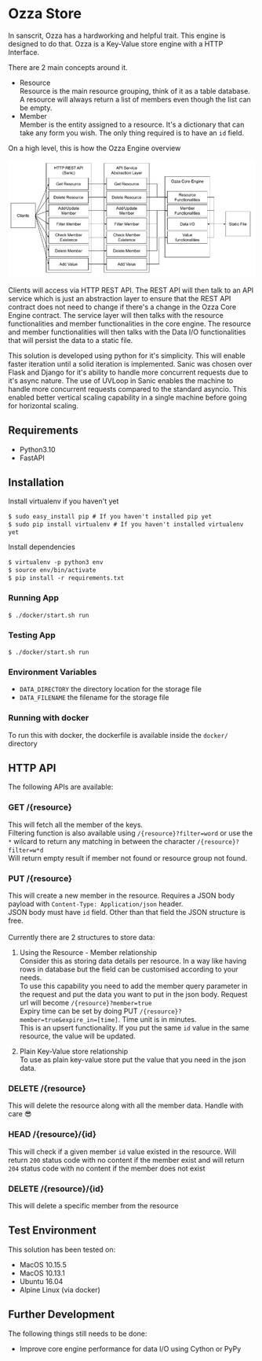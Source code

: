  # Ozza Store

In sanscrit, Ozza has a hardworking and helpful trait. This engine is designed to do that.
Ozza is a Key-Value store engine with a HTTP Interface.

There are 2 main concepts around it.

* Resource</br>Resource is the main resource grouping, think of it as a table database. A resource will always return a list of members even though the list can be empty.
* Member</br>Member is the entity assigned to a resource. It's a dictionary that can take any form you wish. The only thing required is to have an `id` field.

On a high level, this is how the Ozza Engine overview

![](ozza_design.jpg)

Clients will access via HTTP REST API. The REST API will then talk to an API service which is just an abstraction layer to ensure that the REST API contract does not need to change if there's a change in the Ozza Core Engine contract. The service layer will then talks with the resource functionalities and member functionalities in the core engine. The resource and member functionalities will then talks with the Data I/O functionalities that will persist the data to a static file.

This solution is developed using python for it's simplicity. This will enable faster iteration until a solid iteration is implemented. Sanic was chosen over Flask and Django for it's ability to handle more concurrent requests due to it's async nature. The use of UVLoop in Sanic enables the machine to handle more concurrent requests compared to the standard asyncio. This enabled better vertical scaling capability in a single machine before going for horizontal scaling.

## Requirements

* Python3.10
* FastAPI

## Installation

Install virtualenv if you haven't yet

```
$ sudo easy_install pip # If you haven't installed pip yet
$ sudo pip install virtualenv # If you haven't installed virtualenv yet
```

Install dependencies

```
$ virtualenv -p python3 env
$ source env/bin/activate
$ pip install -r requirements.txt
```

### Running App

```
$ ./docker/start.sh run
```

### Testing App

```
$ ./docker/start.sh run
```
### Environment Variables

* `DATA_DIRECTORY` the directory location for the storage file
* `DATA_FILENAME` the filename for the storage file

### Running with docker

To run this with docker, the dockerfile is available inside the `docker/` directory

## HTTP API

The following APIs are available:

### GET /{resource}

This will fetch all the member of the keys.
<br/>Filtering function is also available using `/{resource}?filter=word` or use the `*` wilcard to return any matching in between the character `/{resource}?filter=w*d`
<br/>Will return empty result if member not found or resource group not found.
### PUT /{resource}
This will create a new member in the resource. Requires a JSON body payload with `Content-Type: Application/json` header.<br/>JSON body must have `id` field. Other than that field the JSON structure is free.
<br><br/>Currently there are 2 structures to store data:

1. Using the Resource - Member relationship
<br/>Consider this as storing data details per resource. In a way like having rows in database but the field can be customised according to your needs.
<br/>To use this capability you need to add the member query parameter in the request and put the data you want to put in the json body. Request url will become `/{resource}?member=true` 
<br/>Expiry time can be set by doing PUT `/{resource}?member=true&expire_in=[time]`. Time unit is in minutes.
<br/>This is an upsert functionality. If you put the same `id` value in the same resource, the value will be updated.

2. Plain Key-Value store relationship
<br/>To use as plain key-value store put the value that you need in the json data.
### DELETE /{resource}
This will delete the resource along with all the member data. Handle with care 😎
### HEAD /{resource}/{id}
This will check if a given member `id` value existed in the resource. Will return `200` status code with no content if the member exist and will return `204` status code with no content if the member does not exist

### DELETE /{resource}/{id}
This will delete a specific member from the resource

## Test Environment

This solution has been tested on:

* MacOS 10.15.5
* MacOS 10.13.1
* Ubuntu 16.04
* Alpine Linux (via docker)

## Further Development

The following things still needs to be done:
* Improve core engine performance for data I/O using Cython or PyPy






